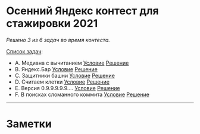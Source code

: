 # Осенний Яндекс контест для стажировки 2021
_Решено 3 из 6 задач во время контеста._

[Список задач][problems]:
- A. Медиана с вычитанием [Условие][problemA] [Решение][solutionA]
- B. Яндекс.Бар [Условие][problemB] [Решение][solutionB]
- C. Защитники башни [Условие][problemC] [Решение][solutionC]
- D. Считаем клетки [Условие][problemD] [Решение][solutionD]
- E. Версия 0.9.9.9.9.9.... [Условие][problemE] [Решение][solutionE]
- F. В поисках сломанного коммита [Условие][problemF] [Решение][solutionF]

---

# Заметки

[//]: # (All links)

[problemA]: <https://github.com/joemccann/dillinger>
[problemB]: <https://github.com/joemccann/dillinger>
[problemC]: <https://github.com/joemccann/dillinger>
[problemD]: <https://github.com/joemccann/dillinger>
[problemE]: <https://github.com/joemccann/dillinger>
[problemF]: <https://github.com/joemccann/dillinger>

[solutionA]: <https://github.com/joemccann/dillinger>
[solutionB]: <https://github.com/joemccann/dillinger>
[solutionC]: <https://github.com/joemccann/dillinger>
[solutionD]: <https://github.com/joemccann/dillinger>
[solutionE]: <https://github.com/joemccann/dillinger>
[solutionF]: <https://github.com/joemccann/dillinger>

[problems]: <vk.com>